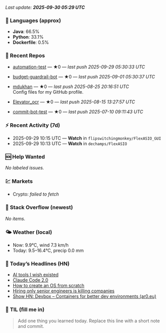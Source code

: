 

<!-- DAILY-SECTION:START -->
_Last update: **2025-09-30 05:29 UTC**_


### 🧪 Languages (approx)
- **Java**: 66.5%
- **Python**: 33.1%
- **Dockerfile**: 0.5%

### 🔧 Recent Repos
- [automation-test](https://github.com/mdukhan/automation-test) — ★0 — _last push 2025-09-29 05:30:33 UTC_  
  
- [budget-guardrail-bot](https://github.com/mdukhan/budget-guardrail-bot) — ★0 — _last push 2025-09-01 05:30:37 UTC_  
  
- [mdukhan](https://github.com/mdukhan/mdukhan) — ★0 — _last push 2025-08-25 20:16:51 UTC_  
  Config files for my GitHub profile.
- [Elevator_ocr](https://github.com/mdukhan/Elevator_ocr) — ★0 — _last push 2025-08-15 13:27:57 UTC_  
  
- [commit-bot-test](https://github.com/mdukhan/commit-bot-test) — ★0 — _last push 2025-07-10 09:11:43 UTC_  
  

### ⚡ Recent Activity (7d)
- 2025-09-29 10:15 UTC — **Watch** in `flipswitchingmonkey/FlexASIO_GUI`
- 2025-09-29 10:13 UTC — **Watch** in `dechamps/FlexASIO`

### 🆘 Help Wanted
_No labeled issues._

### 💹 Markets
- Crypto: _failed to fetch_

### 🧩 Stack Overflow (newest)
_No items._

### 🌤️ Weather (local)
- Now: 9.9°C, wind 7.3 km/h
- Today: 9.5–16.4°C, precip 0.0 mm

### 📰 Today’s Headlines (HN)
- [AI tools I wish existed](https://www.anthropic.com/news/claude-sonnet-4-5)
- [Claude Code 2.0](https://sharif.io/28-ideas-2025)
- [How to create an OS from scratch](https://www.npmjs.com/package/@anthropic-ai/claude-code)
- [Hiring only senior engineers is killing companies](https://github.com/cfenollosa/os-tutorial)
- [Show HN: Devbox – Containers for better dev environments (ar0.eu)](https://workweave.dev/blog/hiring-only-senior-engineers-is-killing-companies)

### 🧠 TIL (fill me in)
> Add one thing you learned today. Replace this line with a short note and commit.

<!-- DAILY-SECTION:END -->
